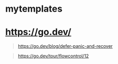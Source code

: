 # mytemplates

# https://go.dev/

> https://go.dev/blog/defer-panic-and-recover

> https://go.dev/tour/flowcontrol/12
